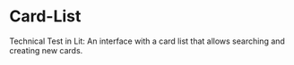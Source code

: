 # Card-List
Technical Test in Lit: An interface with a card list that allows searching and creating new cards.
